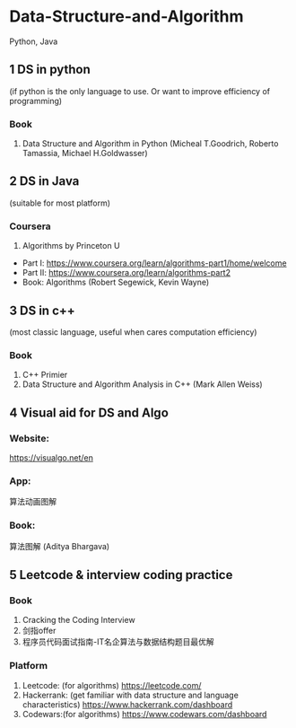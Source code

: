 # Data-Structure-and-Algorithm
Python, Java

## 1 DS in python 
(if python is the only language to use. Or want to improve efficiency of programming)

### Book
1) Data Structure and Algorithm in Python (Micheal T.Goodrich, Roberto Tamassia, Michael H.Goldwasser)


## 2 DS in Java
(suitable for most platform)

### Coursera
1) Algorithms by Princeton U
- Part I: https://www.coursera.org/learn/algorithms-part1/home/welcome
- Part II: https://www.coursera.org/learn/algorithms-part2
- Book: Algorithms (Robert Segewick, Kevin Wayne)

## 3 DS in c++
(most classic language, useful when cares computation efficiency)

### Book
1) C++ Primier 
2) Data Structure and Algorithm Analysis in C++  (Mark Allen Weiss)

## 4 Visual aid for DS and Algo

### Website:
https://visualgo.net/en

### App: 
算法动画图解

### Book:
算法图解 (Aditya Bhargava)

## 5 Leetcode & interview coding practice

### Book
1) Cracking the Coding Interview
2) 剑指offer
3) 程序员代码面试指南-IT名企算法与数据结构题目最优解

### Platform
1) Leetcode: (for algorithms)
https://leetcode.com/
2) Hackerrank: (get familiar with data structure and language characteristics)
https://www.hackerrank.com/dashboard
3) Codewars:(for algorithms)
https://www.codewars.com/dashboard
